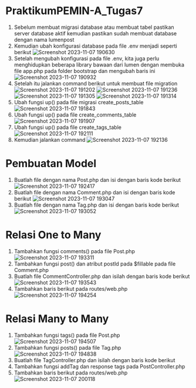 # PraktikumPEMIN-A_Tugas7
1. Sebelum membuat migrasi database atau membuat tabel pastikan server database
aktif kemudian pastikan sudah membuat database dengan nama lumenpost
2. Kemudian ubah konfigurasi database pada file .env menjadi seperti berikut
   ![Screenshot 2023-11-07 190630](https://github.com/askenas/PraktikumPEMIN-A_Tugas7/assets/134838656/25200dd0-27dd-4f2c-8656-f0b9fbaf12b1)
3. Setelah mengubah konfigurasi pada file .env, kita juga perlu menghidupkan
beberapa library bawaan dari lumen dengan membuka file app.php pada folder
bootstrap dan mengubah baris ini
![Screenshot 2023-11-07 190932](https://github.com/askenas/PraktikumPEMIN-A_Tugas7/assets/134838656/c3fbd019-037d-4205-8c71-bd61fb72f768)
4. Setelah itu jalankan command berikut untuk membuat file migration![Screenshot 2023-11-07 191202](https://github.com/askenas/PraktikumPEMIN-A_Tugas7/assets/134838656/2b1db89f-112d-452f-a3f8-2e41ef2c572a)
![Screenshot 2023-11-07 191236](https://github.com/askenas/PraktikumPEMIN-A_Tugas7/assets/134838656/37cc34e7-8985-4e6a-ac17-b13a59986f42)
![Screenshot 2023-11-07 191305](https://github.com/askenas/PraktikumPEMIN-A_Tugas7/assets/134838656/89bac516-3f61-4970-a4a9-77c7a1642c7f)
![Screenshot 2023-11-07 191314](https://github.com/askenas/PraktikumPEMIN-A_Tugas7/assets/134838656/04ca1728-e792-4151-b081-524c46d32b2c)
5. Ubah fungsi up() pada file migrasi create_posts_table
   ![Screenshot 2023-11-07 191843](https://github.com/askenas/PraktikumPEMIN-A_Tugas7/assets/134838656/f0882a47-55cf-44ca-8913-08bf12256e7a)
6. Ubah fungsi up() pada file create_comments_table![Screenshot 2023-11-07 191907](https://github.com/askenas/PraktikumPEMIN-A_Tugas7/assets/134838656/5b9cbe4d-d9f1-47c5-9c1b-985acffa0ab5)
7. Ubah fungsi up() pada file create_tags_table
![Screenshot 2023-11-07 192111](https://github.com/askenas/PraktikumPEMIN-A_Tugas7/assets/134838656/a4c7f6df-d6a0-4c73-bf35-7cbfd07897da)
9. Kemudian jalankan command
![Screenshot 2023-11-07 192136](https://github.com/askenas/PraktikumPEMIN-A_Tugas7/assets/134838656/dcbd45d2-4cb7-4571-a73a-4aa464681c84)
# Pembuatan Model
1. Buatlah file dengan nama Post.php dan isi dengan baris kode berikut
![Screenshot 2023-11-07 192417](https://github.com/askenas/PraktikumPEMIN-A_Tugas7/assets/134838656/bfafdce3-ab72-4e82-b546-000006268394)
2. Buatlah file dengan nama Comment.php dan isi dengan baris kode berikut
![Screenshot 2023-11-07 193047](https://github.com/askenas/PraktikumPEMIN-A_Tugas7/assets/134838656/78b21337-3f71-419c-ad09-33bedb07492a)
3. Buatlah file dengan nama Tag.php dan isi dengan baris kode berikut
![Screenshot 2023-11-07 193052](https://github.com/askenas/PraktikumPEMIN-A_Tugas7/assets/134838656/3a4cb03f-3a36-4366-bdf3-90a4115a0911)
# Relasi One to Many
1. Tambahkan fungsi comments() pada file Post.php
![Screenshot 2023-11-07 193311](https://github.com/askenas/PraktikumPEMIN-A_Tugas7/assets/134838656/fb0fa212-0166-405b-9aec-03e7ec923d41)
2. Tambahkan fungsi post() dan atribut postId pada $fillable pada file Comment.php
4. Buatlah file CommentController.php dan isilah dengan baris kode berikut
![Screenshot 2023-11-07 193543](https://github.com/askenas/PraktikumPEMIN-A_Tugas7/assets/134838656/d8986d65-ba86-45ff-bb21-d7363077ded6)
5. Tambahkan baris berikut pada routes/web.php
![Screenshot 2023-11-07 194254](https://github.com/askenas/PraktikumPEMIN-A_Tugas7/assets/134838656/013515b0-9654-47b8-a871-fd310065f700)
# Relasi Many to Many
1. Tambahkan fungsi tags() pada file Post.php
![Screenshot 2023-11-07 194507](https://github.com/askenas/PraktikumPEMIN-A_Tugas7/assets/134838656/b0c5c7cd-c9ee-4497-aa43-7965e176cdf4)
2. Tambahkan fungsi posts() pada file Tag.php
![Screenshot 2023-11-07 194838](https://github.com/askenas/PraktikumPEMIN-A_Tugas7/assets/134838656/c9674112-c85c-4cf7-82da-0d4fbbfab981)
3. Buatlah file TagController.php dan isilah dengan baris kode berikut
4. Tambahkan fungsi addTag dan response tags pada PostController.php
5. Tambahkan baris berikut pada routes/web.php
![Screenshot 2023-11-07 200118](https://github.com/askenas/PraktikumPEMIN-A_Tugas7/assets/134838656/5d20076d-c97d-42a0-b271-e174ccaa5e14)



